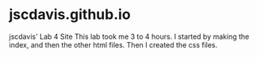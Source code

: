 # jscdavis.github.io
jscdavis' Lab 4 Site
This lab took me 3 to 4 hours. I started by making the index, and then the other html files. Then I created the css files.
